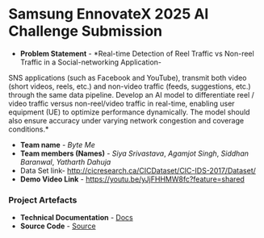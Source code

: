 # Samsung EnnovateX 2025 AI Challenge Submission

- **Problem Statement** - *Real-time Detection of Reel Traffic vs Non-reel Traffic in a Social-networking Application-

SNS applications (such as Facebook and YouTube), transmit both video (short videos, reels, etc.) and non-video traffic (feeds, suggestions, etc.) through the same data pipeline. Develop an AI model to differentiate reel / video traffic versus non-reel/video traffic in real-time, enabling user equipment (UE) to optimize performance dynamically. The model should also ensure accuracy under varying network congestion and coverage conditions.*
- **Team name** - *Byte Me*
- **Team members (Names)** - *Siya Srivastava*, *Agamjot Singh*, *Siddhan Baranwal*, *Yatharth Dahuja*
- Data Set link- http://cicresearch.ca/CICDataset/CIC-IDS-2017/Dataset/
- **Demo Video Link** - https://youtu.be/yJjFHHMW8fc?feature=shared


### Project Artefacts

- **Technical Documentation** - [Docs](docs) 
- **Source Code** - [Source](src) 


